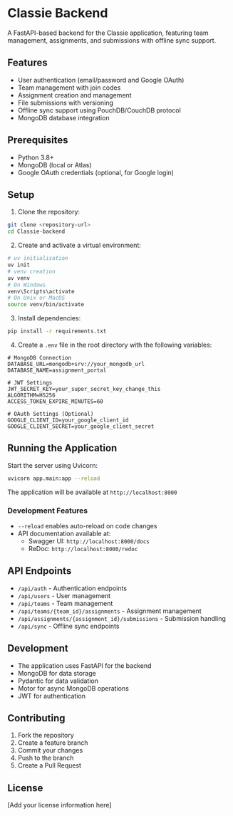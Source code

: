 # Classie Backend

A FastAPI-based backend for the Classie application, featuring team management, assignments, and submissions with offline sync support.

## Features

- User authentication (email/password and Google OAuth)
- Team management with join codes
- Assignment creation and management
- File submissions with versioning
- Offline sync support using PouchDB/CouchDB protocol
- MongoDB database integration

## Prerequisites

- Python 3.8+
- MongoDB (local or Atlas)
- Google OAuth credentials (optional, for Google login)

## Setup

1. Clone the repository:
```bash
git clone <repository-url>
cd Classie-backend
```

2. Create and activate a virtual environment:
```bash
# uv initialisation
uv init
# venv creation
uv venv
# On Windows
venv\Scripts\activate
# On Unix or MacOS
source venv/bin/activate
```

3. Install dependencies:
```bash
pip install -r requirements.txt
```

4. Create a `.env` file in the root directory with the following variables:
```env
# MongoDB Connection
DATABASE_URL=mongodb+srv://your_mongodb_url
DATABASE_NAME=assignment_portal

# JWT Settings
JWT_SECRET_KEY=your_super_secret_key_change_this
ALGORITHM=HS256
ACCESS_TOKEN_EXPIRE_MINUTES=60

# OAuth Settings (Optional)
GOOGLE_CLIENT_ID=your_google_client_id
GOOGLE_CLIENT_SECRET=your_google_client_secret
```

## Running the Application

Start the server using Uvicorn:

```bash
uvicorn app.main:app --reload
```

The application will be available at `http://localhost:8000`

### Development Features

- `--reload` enables auto-reload on code changes
- API documentation available at:
  - Swagger UI: `http://localhost:8000/docs`
  - ReDoc: `http://localhost:8000/redoc`

## API Endpoints

- `/api/auth` - Authentication endpoints
- `/api/users` - User management
- `/api/teams` - Team management
- `/api/teams/{team_id}/assignments` - Assignment management
- `/api/assignments/{assignment_id}/submissions` - Submission handling
- `/api/sync` - Offline sync endpoints

## Development

- The application uses FastAPI for the backend
- MongoDB for data storage
- Pydantic for data validation
- Motor for async MongoDB operations
- JWT for authentication

## Contributing

1. Fork the repository
2. Create a feature branch
3. Commit your changes
4. Push to the branch
5. Create a Pull Request

## License

[Add your license information here]

